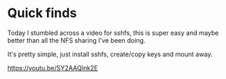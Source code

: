 
# Quick finds

Today I stumbled across a video for sshfs, this is super easy and maybe better than all the NFS sharing I've been doing.

It's pretty simple, just install sshfs, create/copy keys and mount away.


https://youtu.be/SY2AAQlnk2E
